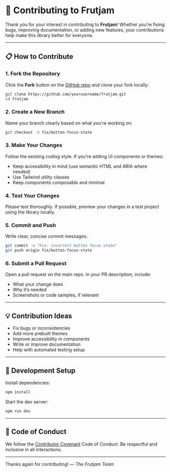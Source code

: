 # 🤝 Contributing to Frutjam

Thank you for your interest in contributing to **Frutjam**! Whether you’re fixing bugs, improving documentation, or adding new features, your contributions help make this library better for everyone.

---

## 📋 How to Contribute

### 1. Fork the Repository

Click the **Fork** button on the [GitHub repo](https://github.com/nezanuha/frutjam) and clone your fork locally:

```bash
git clone https://github.com/yourusername/frutjam.git
cd frutjam
````

### 2. Create a New Branch

Name your branch clearly based on what you're working on:

```bash
git checkout -b fix/button-focus-state
```

### 3. Make Your Changes

Follow the existing coding style. If you're adding UI components or themes:

* Keep accessibility in mind (use semantic HTML and ARIA where needed)
* Use Tailwind utility classes
* Keep components composable and minimal

### 4. Test Your Changes

Please test thoroughly. If possible, preview your changes in a test project using the library locally.

### 5. Commit and Push

Write clear, concise commit messages:

```bash
git commit -m "Fix: incorrect button focus state"
git push origin fix/button-focus-state
```

### 6. Submit a Pull Request

Open a pull request on the main repo. In your PR description, include:

* What your change does
* Why it’s needed
* Screenshots or code samples, if relevant

---

## 💡 Contribution Ideas

* Fix bugs or inconsistencies
* Add more prebuilt themes
* Improve accessibility in components
* Write or improve documentation
* Help with automated testing setup

---

## 🧪 Development Setup

Install dependencies:

```bash
npm install
```

Start the dev server:

```bash
npm run dev
```

---

## 📜 Code of Conduct

We follow the [Contributor Covenant](https://www.contributor-covenant.org/version/2/1/code_of_conduct/) Code of Conduct. Be respectful and inclusive in all interactions.

---

Thanks again for contributing!
— *The Frutjam Team*

